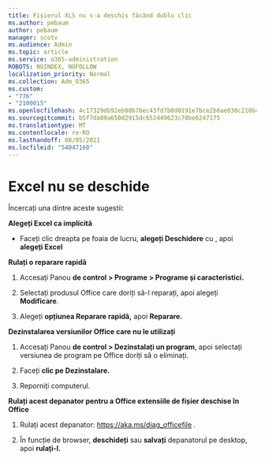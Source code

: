 ```yaml
---
title: Fișierul XLS nu s-a deschis făcând dublu clic
ms.author: pebaum
author: pebaum
manager: scotv
ms.audience: Admin
ms.topic: article
ms.service: o365-administration
ROBOTS: NOINDEX, NOFOLLOW
localization_priority: Normal
ms.collection: Adm_O365
ms.custom:
- "776"
- "2100015"
ms.openlocfilehash: 4c17329db92eb08b7bec43fd7b0d0191e7bce2b8ae030c210b46baf6b76e9bbf
ms.sourcegitcommit: b5f7da89a650d2915dc652449623c78be6247175
ms.translationtype: MT
ms.contentlocale: ro-RO
ms.lasthandoff: 08/05/2021
ms.locfileid: "54047160"
---
```

# <a name="excel-file-doesnt-open"></a>Excel nu se deschide

Încercați una dintre aceste sugestii:

**Alegeți Excel ca implicită**

* Faceți clic dreapta pe foaia de lucru, **alegeți Deschidere** cu , apoi **alegeți Excel**

**Rulați o reparare rapidă**

1. Accesați Panou **de control > Programe > Programe și caracteristici.**

2. Selectați produsul Office care doriți să-l reparați, apoi alegeți **Modificare**.

3. Alegeți **opțiunea Reparare rapidă,** apoi **Reparare.**

**Dezinstalarea versiunilor Office care nu le utilizați**

1. Accesați Panou **de control > Dezinstalați un program**, apoi selectați versiunea de program pe Office doriți să o eliminați.

2. Faceți **clic pe Dezinstalare.**

3. Reporniți computerul.

**Rulați acest depanator pentru a Office extensiile de fișier deschise în Office**

1. Rulați acest depanator: https://aka.ms/diag_officefile .

2. În funcție de browser, **deschideți** sau **salvați** depanatorul pe desktop, apoi **rulați-l.**

